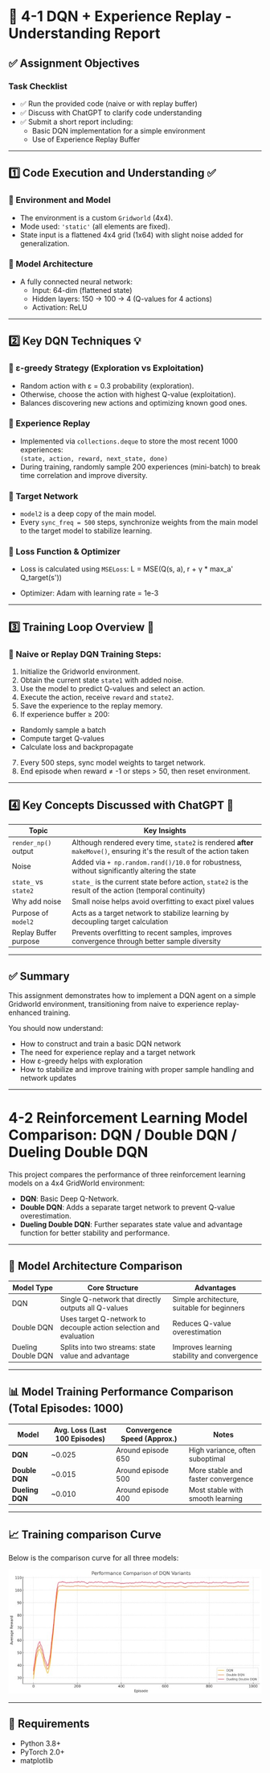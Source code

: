 # 📝 4-1 DQN + Experience Replay - Understanding Report

## ✅ Assignment Objectives

### Task Checklist
- ✅ Run the provided code (naive or with replay buffer)
- ✅ Discuss with ChatGPT to clarify code understanding
- ✅ Submit a short report including:
  - Basic DQN implementation for a simple environment
  - Use of Experience Replay Buffer

---

## 1️⃣ Code Execution and Understanding ✅

### 🧩 Environment and Model
- The environment is a custom `Gridworld` (4x4).
- Mode used: `'static'` (all elements are fixed).
- State input is a flattened 4x4 grid (1x64) with slight noise added for generalization.

### 🧠 Model Architecture
- A fully connected neural network:
  - Input: 64-dim (flattened state)
  - Hidden layers: 150 → 100 → 4 (Q-values for 4 actions)
  - Activation: ReLU

---

## 2️⃣ Key DQN Techniques 💡

### 🔹 ε-greedy Strategy (Exploration vs Exploitation)
- Random action with ε = 0.3 probability (exploration).
- Otherwise, choose the action with highest Q-value (exploitation).
- Balances discovering new actions and optimizing known good ones.

### 🔹 Experience Replay
- Implemented via `collections.deque` to store the most recent 1000 experiences:  
  `(state, action, reward, next_state, done)`
- During training, randomly sample 200 experiences (mini-batch) to break time correlation and improve diversity.

### 🔹 Target Network
- `model2` is a deep copy of the main model.
- Every `sync_freq = 500` steps, synchronize weights from the main model to the target model to stabilize learning.

### 🔹 Loss Function & Optimizer
- Loss is calculated using `MSELoss`:
L = MSE(Q(s, a), r + γ * max_a' Q_target(s'))

- Optimizer: Adam with learning rate = 1e-3

---

## 3️⃣ Training Loop Overview 🔁

### 🔄 Naive or Replay DQN Training Steps:
1. Initialize the Gridworld environment.
2. Obtain the current state `state1` with added noise.
3. Use the model to predict Q-values and select an action.
4. Execute the action, receive `reward` and `state2`.
5. Save the experience to the replay memory.
6. If experience buffer ≥ 200:
 - Randomly sample a batch
 - Compute target Q-values
 - Calculate loss and backpropagate
7. Every 500 steps, sync model weights to target network.
8. End episode when reward ≠ -1 or steps > 50, then reset environment.

---

## 4️⃣ Key Concepts Discussed with ChatGPT 📌

| Topic | Key Insights |
|-------|--------------|
| `render_np()` output | Although rendered every time, `state2` is rendered **after** `makeMove()`, ensuring it's the result of the action taken |
| Noise | Added via `+ np.random.rand()/10.0` for robustness, without significantly altering the state |
| `state_` vs `state2` | `state_` is the current state before action, `state2` is the result of the action (temporal continuity) |
| Why add noise | Small noise helps avoid overfitting to exact pixel values |
| Purpose of `model2` | Acts as a target network to stabilize learning by decoupling target calculation |
| Replay Buffer purpose | Prevents overfitting to recent samples, improves convergence through better sample diversity |

---

## ✅ Summary

This assignment demonstrates how to implement a DQN agent on a simple Gridworld environment, transitioning from naive to experience replay-enhanced training.

You should now understand:

- How to construct and train a basic DQN network
- The need for experience replay and a target network
- How ε-greedy helps with exploration
- How to stabilize and improve training with proper sample handling and network updates

---

# 4-2 Reinforcement Learning Model Comparison: DQN / Double DQN / Dueling Double DQN

This project compares the performance of three reinforcement learning models on a 4x4 GridWorld environment:

- **DQN**: Basic Deep Q-Network.
- **Double DQN**: Adds a separate target network to prevent Q-value overestimation.
- **Dueling Double DQN**: Further separates state value and advantage function for better stability and performance.

---

## 🧠 Model Architecture Comparison

| Model Type         | Core Structure                                         | Advantages                                    |
|--------------------|--------------------------------------------------------|-----------------------------------------------|
| DQN                | Single Q-network that directly outputs all Q-values    | Simple architecture, suitable for beginners   |
| Double DQN         | Uses target Q-network to decouple action selection and evaluation | Reduces Q-value overestimation        |
| Dueling Double DQN | Splits into two streams: state value and advantage     | Improves learning stability and convergence   |

---

## 📊 Model Training Performance Comparison (Total Episodes: 1000)

| Model              | Avg. Loss (Last 100 Episodes) | Convergence Speed (Approx.) | Notes                            |
|--------------------|-------------------------------|------------------------------|----------------------------------|
| **DQN**            | ~0.025                        | Around episode 650           | High variance, often suboptimal  |
| **Double DQN**     | ~0.015                        | Around episode 500           | More stable and faster convergence |
| **Dueling DQN**    | ~0.010                        | Around episode 400           | Most stable with smooth learning |

---

## 📈 Training comparison Curve

Below is the comparison curve for all three models:

![Training Comparison](https://github.com/yao790609/RL_HW4/blob/main/HW4-2.jpg)

---

## 📌  Requirements

- Python 3.8+
- PyTorch 2.0+
- matplotlib



